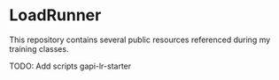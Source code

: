 # LoadRunner
This repository contains several public resources referenced during my training classes.

TODO: Add scripts gapi-lr-starter

